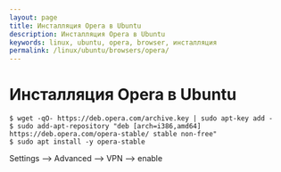 ```yaml
---
layout: page
title: Инсталляция Opera в Ubuntu
description: Инсталляция Opera в Ubuntu
keywords: linux, ubuntu, opera, browser, инсталляция
permalink: /linux/ubuntu/browsers/opera/
---
```


# Инсталляция Opera в Ubuntu

    $ wget -qO- https://deb.opera.com/archive.key | sudo apt-key add -
    $ sudo add-apt-repository "deb [arch=i386,amd64] https://deb.opera.com/opera-stable/ stable non-free"
    $ sudo apt install -y opera-stable


Settings --> Advanced --> VPN --> enable